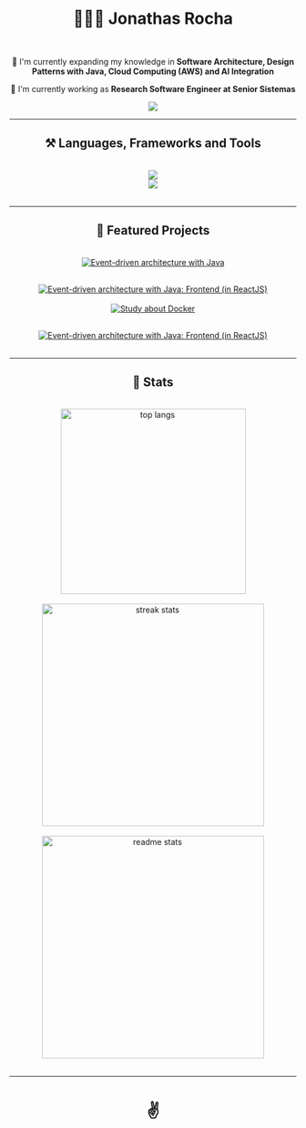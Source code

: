 <h1 align="center">
  👨🏾‍💻 Jonathas Rocha
</h1>

<br/>

<div align="center">
 
  🌱 I'm currently expanding my knowledge in **Software Architecture, Design Patterns with Java, Cloud Computing (AWS) and AI Integration**

  🔭 I'm currently working as **Research Software Engineer at Senior Sistemas**

  <a href="https://linkedin.com/in/jonathasrochadesouza" target="_blank">
    <img src="https://img.shields.io/badge/LinkedIn-0077B5?style=for-the-badge&logo=linkedin&logoColor=white" target="_blank" />
  </a>

<hr/>
 
<h2 align="center" style="border-bottom: none;">⚒️ Languages, Frameworks and Tools</h2>
<br/>
<div align="center">
    <img src="https://skillicons.dev/icons?i=java,aws,postgres,github,javascript,typescript,express,firebase,mongodb,docker" /><br/>
    <img src="https://skillicons.dev/icons?i=nodejs,angular,react,bootstrap,html,css,vscode,figma,tailwind,git" /><br/>
    <!-- nextjs, python -->
</div>

<br/>
<hr/>

<h2 align="center" style="border-bottom: none;">💫 Featured Projects</h2>
<br/>

<div align="center">
  <div align="center" style="width: 100%; display: flex; justify-content: center; align-items: center; gap: 30px; flex-wrap: wrap;">
    <a href="https://github.com/jonathasrochadesouza/hcm-challenge-senior-backend">
      <img src="https://github-readme-stats.vercel.app/api/pin/?username=jonathasrochadesouza&repo=hcm-challenge-senior-backend&theme=react&border_radius=10" alt="Event-driven architecture with Java"/>
    </a>
    <a href="https://github.com/jonathasrochadesouza/hcm-challenge-senior-frontend">
      <img src="https://github-readme-stats.vercel.app/api/pin/?username=jonathasrochadesouza&repo=hcm-challenge-senior-frontend&theme=react&border_radius=10" alt="Event-driven architecture with Java: Frontend (in ReactJS)"/>
    </a>
  </div>

  <br/>

  <div align="center" style="width: 100%; display: flex; justify-content: center; align-items: center; gap: 30px; flex-wrap: wrap;">
    <a href="https://github.com/jonathasrochadesouza/docker-know">
      <img src="https://github-readme-stats.vercel.app/api/pin/?username=jonathasrochadesouza&repo=docker-know&theme=react&border_radius=10" alt="Study about Docker"/>
    </a>
    <a href="https://github.com/jonathasrochadesouza/ci-docker-travis-basic-back">
      <img src="https://github-readme-stats.vercel.app/api/pin/?username=jonathasrochadesouza&repo=ci-docker-travis-basic-back&theme=react&border_radius=10" alt="Event-driven architecture with Java: Frontend (in ReactJS)"/>
    </a>
  </div>
</div>

<br/>
<hr/>

<h2 align="center" style="border-bottom: none;">📖 Stats</h2>
<br>
<div align=center>
  <img width=325 align="center" src="https://github-readme-stats-salesp07.vercel.app/api/top-langs/?username=jonathasrochadesouza&hide=HTML&langs_count=8&layout=compact&theme=react&border_radius=10&size_weight=0.5&count_weight=0.5&exclude_repo=github-readme-stats" alt="top langs" />
  <br/>
  <br/>
  <img width=390 src="https://github-readme-streak-stats-salesp07.vercel.app/?user=jonathasrochadesouza&count_private=true&theme=react&border_radius=10" alt="streak stats"/>
  <br/>
  <br/>
  <img width=390 src="https://github-readme-stats-salesp07.vercel.app/api?username=jonathasrochadesouza&count_private=true&show_icons=true&theme=react&rank_icon=github&border_radius=10" alt="readme stats" />
</div>

<br/>

<hr/>

<h1 align="center">
     ✌️
</h1>

<br/>
